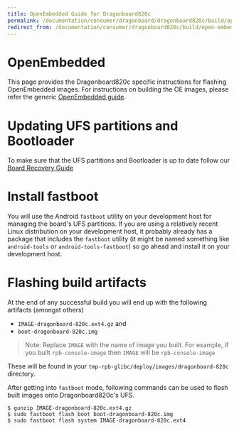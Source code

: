 ```yaml
---
title: OpenEmbedded Guide for Dragonboard820c
permalink: /documentation/consumer/dragonboard/dragonboard820c/build/open-embedded/
redirect_from: /documentation/consumer/dragonboard820c/build/open-embedded/
---
```


# OpenEmbedded

This page provides the Dragonboard820c specific instructions for flashing OpenEmbedded images. For instructions on building
the OE images, please refer the generic [OpenEmbedded guide](../../../guides/open_embedded.md).

# Updating UFS partitions and Bootloader

To make sure that the UFS partitions and Bootloader is up to date follow our [Board Recovery Guide](../installation/board-recovery.md)

# Install fastboot

You will use the Android `fastboot` utility on your development host for
managing the board's UFS partitions. If you are using a relatively
recent Linux distribution on your development host, it probably already
has a package that includes the `fastboot` utility (it might be named
something like `android-tools` or `android-tools-fastboot`) so go ahead
and install it on your development host.

# Flashing build artifacts

At the end of any successful build you will end up with the following artifacts (amongst others)
* `IMAGE-dragonboard-820c.ext4.gz` and
* `boot-dragonboard-820c.img`

> Note: Replace `IMAGE` with the name of image you built. For example, if you built `rpb-console-image` then `IMAGE` will
be `rpb-console-image`

These will be found in your `tmp-rpb-glibc/deploy/images/dragonboard-820c` directory.

After getting into `fastboot` mode, following commands can be used to flash built images onto Dragonboard820c's UFS.

```shell
$ gunzip IMAGE-dragonboard-820c.ext4.gz
$ sudo fastboot flash boot boot-dragonboard-820c.img
$ sudo fastboot flash system IMAGE-dragonboard-820c.ext4
```
